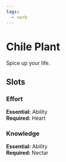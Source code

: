 ```yaml
---
tags:
  - verb
---
```

# Chile Plant
Spice up your life.
## Slots
### Effort
**Essential:** Ability<br>**Required:**  Heart
### Knowledge
**Essential:** Ability<br>**Required:** Nectar